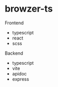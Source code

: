 # browzer-ts

Frontend
  - typescript
  - react
  - scss
  
Backend 
  - typescript 
  - vite
  - apidoc
  - express
